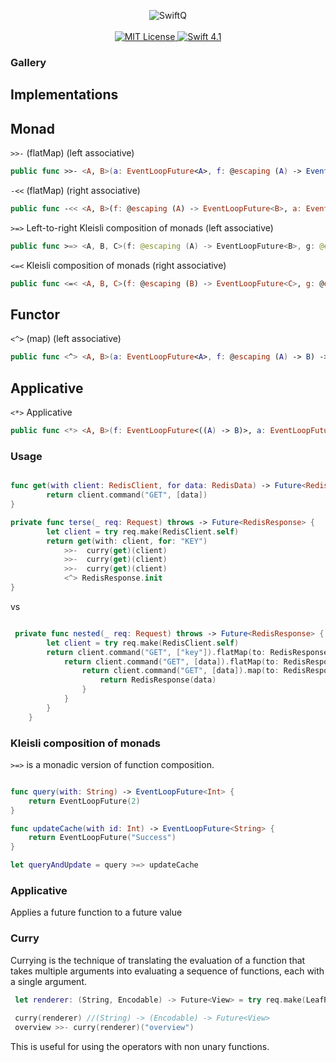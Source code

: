 
<p align="center">
    <img src="https://user-images.githubusercontent.com/8390081/50832000-2827f080-1323-11e9-8887-a45842aabd9c.png"  alt="SwiftQ">
    <br>
    <br>
    <a href="LICENSE">
        <img src="http://img.shields.io/badge/license-MIT-brightgreen.svg" alt="MIT License">
    </a>
    <a href="https://swift.org">
        <img src="http://img.shields.io/badge/swift-4.1-brightgreen.svg" alt="Swift 4.1">
    </a>
</p>

### Gallery


## Implementations

## Monad
`>>-` (flatMap) (left associative)
```swift
public func >>- <A, B>(a: EventLoopFuture<A>, f: @escaping (A) -> EventLoopFuture<B>) -> EventLoopFuture<B> 
```
`-<<` (flatMap) (right associative)
```swift
public func -<< <A, B>(f: @escaping (A) -> EventLoopFuture<B>, a: EventLoopFuture<A>) -> EventLoopFuture<B> 
```

`>=>` Left-to-right Kleisli composition of monads (left associative)

```swift
public func >=> <A, B, C>(f: @escaping (A) -> EventLoopFuture<B>, g: @escaping (B) -> EventLoopFuture<C>) -> (A) -> EventLoopFuture<C> 
```

`<=<` Kleisli composition of monads (right associative)

```swift
public func <=< <A, B, C>(f: @escaping (B) -> EventLoopFuture<C>, g: @escaping (A) -> EventLoopFuture<B>) -> (A) -> EventLoopFuture<C> 
```

## Functor
`<^>` (map) (left associative)
```swift
public func <^> <A, B>(a: EventLoopFuture<A>, f: @escaping (A) -> B) -> EventLoopFuture<B> 
```

## Applicative
`<*>` Applicative
```swift
public func <*> <A, B>(f: EventLoopFuture<((A) -> B)>, a: EventLoopFuture<A>) -> EventLoopFuture<B> 
```

### Usage

```swift

func get(with client: RedisClient, for data: RedisData) -> Future<RedisData> {
        return client.command("GET", [data])
}

private func terse(_ req: Request) throws -> Future<RedisResponse> {
        let client = try req.make(RedisClient.self)
        return get(with: client, for: "KEY")
            >>-  curry(get)(client)
            >>-  curry(get)(client)
            >>-  curry(get)(client)
            <^> RedisResponse.init
}

``` 

vs

```swift

 private func nested(_ req: Request) throws -> Future<RedisResponse> {
        let client = try req.make(RedisClient.self)
        return client.command("GET", ["key"]).flatMap(to: RedisResponse.self) { data in
            return client.command("GET", [data]).flatMap(to: RedisResponse.self) { data in
                return client.command("GET", [data]).map(to: RedisResponse.self) { data in
                    return RedisResponse(data)
                }
            }
        }
    }

```


### Kleisli composition of monads
`>=>` is a monadic version of function composition.

```swift

func query(with: String) -> EventLoopFuture<Int> {
    return EventLoopFuture(2)
}

func updateCache(with id: Int) -> EventLoopFuture<String> {
    return EventLoopFuture("Success")
}

let queryAndUpdate = query >=> updateCache

```

### Applicative
Applies a future function to a future value

### Curry
Currying is the technique of translating the evaluation of a function that takes multiple arguments into evaluating a sequence of functions, each with a single argument.

```swift 
 let renderer: (String, Encodable) -> Future<View> = try req.make(LeafRenderer.self).render
 
 curry(renderer) //(String) -> (Encodable) -> Future<View>
 overview >>- curry(renderer)("overview")
```
This is useful for using the operators with non unary functions. 

